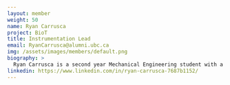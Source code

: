 ```yaml
---
layout: member
weight: 50
name: Ryan Carrusca
project: BioT
title: Instrumentation Lead
email: RyanCarrusca@alumni.ubc.ca
img: /assets/images/members/default.png
biography: >
  Ryan Carrusca is a second year Mechanical Engineering student with a passion for automation and software.  Within the team, Ryan is involved with the use of data acquisition systems and the subsequent transfer and analysis of the data that will improve the future brewing processes. As well, he is designing and implementing a database of chemicals involved in brewing that will be integrated into the app to improve understanding and ease of access to the brewing process. Ryan hopes to increase process efficiency through automation by synthesizing electronic, mechanical, and chemical systems.
linkedin: https://www.linkedin.com/in/ryan-carrusca-7687b1152/
---
```


